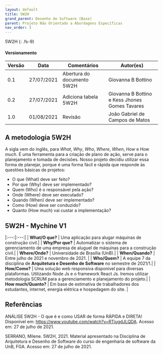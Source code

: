 ```yaml
---
layout: default
title: 5W2H
grand_parent: Desenho de Software (Base)
parent: Projeto Não Orientado a Abordagens Específicas
nav_order: 3
---
```


5W2H
{: .fs-9}

#### Versionamento

|Versão | Data | Comentários | Autor(es) |
|-------|------|-------------|-----------|
|0.1|27/07/2021| Abertura do documento 5W2H| Giovanna B Bottino|
|0.2|27/07/2021| Adiciona tabela 5W2H | Giovanna B Bottino e Kess Jhones Gomes Tavares|
|1.0|01/08/2021| Revisão | João Gabriel de Campos de Matos|

## A metodologia 5W2H

A sigla vem do inglês, para _What_, _Why_, _Who_, _Where_, _When_, _How_ e _How much_. É uma ferramenta para a criação de plano de ação, serve para o planejamento e tomada de decisões. Nosso projeto decidiu utilizar essa forma de planejar, porque é uma forma fácil e rápida que responde às questões básicas de projetos: 

- O que (What) deve ser feito?
- Por que (Why) deve ser implementado?
- Quem (Who) é o responsável pela ação?
- Onde (Where) deve ser executado?
- Quando (When) deve ser implementado?
- Como (How) deve ser conduzido?
- Quanto (How much) vai custar a implementação?

## 5W2H - Mychine V1

|:---:|:---:|
| **What/O que?** | Uma aplicação para alugar máquinas de construção civil.|
| **Why/Por que?** | Automatizar o sistema de gerenciamento de uma empresa de aluguel de máquinas para a construção civil.|
| **Where/Onde?** | Universidade de Brasília (UnB).|
| **When/Quando?** | Entre julho de 2021 e novembro de 2021. |
| **Who/Quem?** | A equipe 7 da disciplina de **Arquitetura e Desenho de Software** no semestre de 2021/1.|
| **How/Como?** | Uma solução web responsiva disponível para diversas plataformas. Utilizando Node Js e o framework React Js. Iremos utilizar metodologia SCRUM para a gerenciamento e planejamento do projeto.|
| **How much/Quanto?** | Em base de estimativa de trabalhadores dos estudantes, internet, energia elétrica e hospedagem do site. |

## Referências

ANÁLISE 5W2H - O que é e como USAR de forma RÁPIDA e DIRETA! Disponível em: <https://www.youtube.com/watch?v=RTiugdJLQDA>. Acesso em: 27 de julho de 2021.

SERRANO, Milene. 5W2H, 2021. Material apresentado na Disciplina de Arquitetura e Desenho de Software do curso de engenharia de software da UnB, FGA. Acesso em: 27 de julho de 2021.


